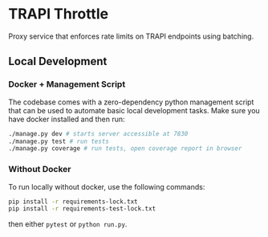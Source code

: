# TRAPI Throttle

Proxy service that enforces rate limits on TRAPI endpoints using batching.

## Local Development

### Docker + Management Script

The codebase comes with a zero-dependency python management script that can be used to automate basic local development tasks. Make sure you have docker installed and then run:

```bash
./manage.py dev # starts server accessible at 7830
./manage.py test # run tests
./manage.py coverage # run tests, open coverage report in browser
```

### Without Docker

To run locally without docker, use the following commands:

```bash
pip install -r requirements-lock.txt
pip install -r requirements-test-lock.txt
```

then either `pytest` or `python run.py`.

